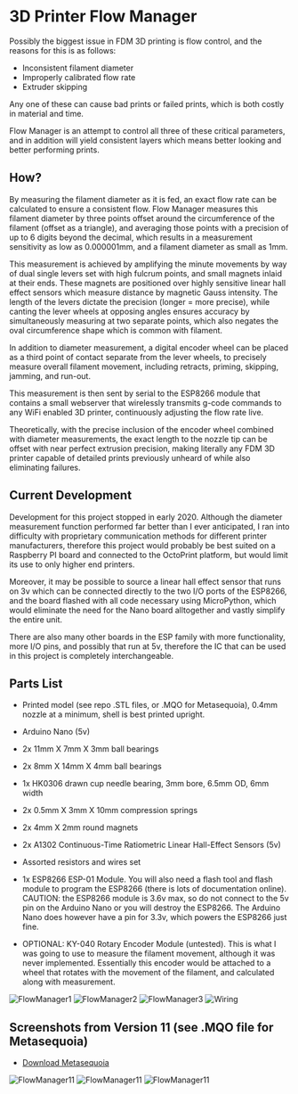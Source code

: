 # 3D Printer Flow Manager

Possibly the biggest issue in FDM 3D printing is flow control, and the reasons for this is as follows:
- Inconsistent filament diameter
- Improperly calibrated flow rate
- Extruder skipping

Any one of these can cause bad prints or failed prints, which is both costly in material and time.

Flow Manager is an attempt to control all three of these critical parameters, and in addition will yield 
consistent layers which means better looking and better performing prints.

## How?
By measuring the filament diameter as it is fed, an exact flow rate can be calculated to ensure
a consistent flow. Flow Manager measures this filament diameter by three points offset around
the circumference of the filament (offset as a triangle), and averaging those points with a 
precision of up to 6 digits beyond the decimal, which results in a measurement sensitivity 
as low as 0.000001mm, and a filament diameter as small as 1mm.

This measurement is achieved by amplifying the minute movements by way of dual single levers set with
high fulcrum points, and small magnets inlaid at their ends. These magnets are positioned over
highly sensitive linear hall effect sensors which measure distance by magnetic Gauss intensity. 
The length of the levers dictate the precision (longer = more precise), while canting the lever wheels at 
opposing angles ensures accuracy by simultaneously measuring at two separate points, which also negates the 
oval circumference shape which is common with filament.

In addition to diameter measurement, a digital encoder wheel can be placed as a third point of
contact separate from the lever wheels, to precisely measure overall filament movement, including retracts,
priming, skipping, jamming, and run-out.

This measurement is then sent by serial to the ESP8266 module that contains a small webserver that wirelessly
transmits g-code commands to any WiFi enabled 3D printer, continuously adjusting the flow rate live. 

Theoretically, with the precise inclusion of the encoder wheel combined with diameter measurements, the exact
length to the nozzle tip can be offset with near perfect extrusion precision, making literally any FDM 3D printer
capable of detailed prints previously unheard of while also eliminating failures.

## Current Development
Development for this project stopped in early 2020. Although the diameter measurement function
performed far better than I ever anticipated, I ran into difficulty with proprietary communication
methods for different printer manufacturers, therefore this project would probably be best suited on a
Raspberry PI board and connected to the OctoPrint platform, but would limit its use to only higher 
end printers.

Moreover, it may be possible to source a linear hall effect sensor that runs on 3v which can be connected
directly to the two I/O ports of the ESP8266, and the board flashed with all code necessary using MicroPython,
which would eliminate the need for the Nano board alltogether and vastly simplify the entire unit.

There are also many other boards in the ESP family with more functionality, more I/O pins, and possibly
that run at 5v, therefore the IC that can be used in this project is completely interchangeable.

## Parts List
- Printed model (see repo .STL files, or .MQO for Metasequoia), 0.4mm nozzle at a minimum, shell is best printed upright.
- Arduino Nano (5v)
- 2x 11mm X 7mm X 3mm ball bearings
- 2x 8mm X 14mm X 4mm ball bearings
- 1x HK0306 drawn cup needle bearing, 3mm bore, 6.5mm OD, 6mm width
- 2x 0.5mm X 3mm X 10mm compression springs
- 2x 4mm X 2mm round magnets
- 2x A1302 Continuous-Time Ratiometric Linear Hall-Effect Sensors (5v)
- Assorted resistors and wires set
- 1x ESP8266 ESP-01 Module. You will also need a flash tool and flash module to program the ESP8266 (there is lots of documentation online). CAUTION: the ESP8266 module is 3.6v max, so do not connect to the 5v pin on the Arduino Nano or you will destroy the ESP8266. The Arduino Nano does however have a pin for 3.3v, which powers the ESP8266 just fine.

- OPTIONAL: KY-040 Rotary Encoder Module (untested). This is what I was going to use to measure the filament movement,
although it was never implemented. Essentially this encoder would be attached to a wheel that rotates with the
movement of the filament, and calculated along with measurement.

![FlowManager1](https://github.com/TimIsabella/3D_Printer_Flow_Manager/blob/main/Images/FlowManager1.jpg)
![FlowManager2](https://github.com/TimIsabella/3D_Printer_Flow_Manager/blob/main/Images/FlowManager2.jpg)
![FlowManager3](https://github.com/TimIsabella/3D_Printer_Flow_Manager/blob/main/Images/FlowManager3.jpg)
![Wiring](https://github.com/TimIsabella/3D_Printer_Flow_Manager/blob/main/Images/Arduino%20Nano%20to%20ESP8266%20wiring.jpg)

## Screenshots from Version 11 (see .MQO file for Metasequoia)
- [Download Metasequoia](https://www.metaseq.net/en)

![FlowManager11](https://github.com/TimIsabella/3D_Printer_Flow_Manager/blob/main/Images/Version%2011-1.png)
![FlowManager11](https://github.com/TimIsabella/3D_Printer_Flow_Manager/blob/main/Images/Version%2011-2.png)
![FlowManager11](https://github.com/TimIsabella/3D_Printer_Flow_Manager/blob/main/Images/Version%2011-3.png)
